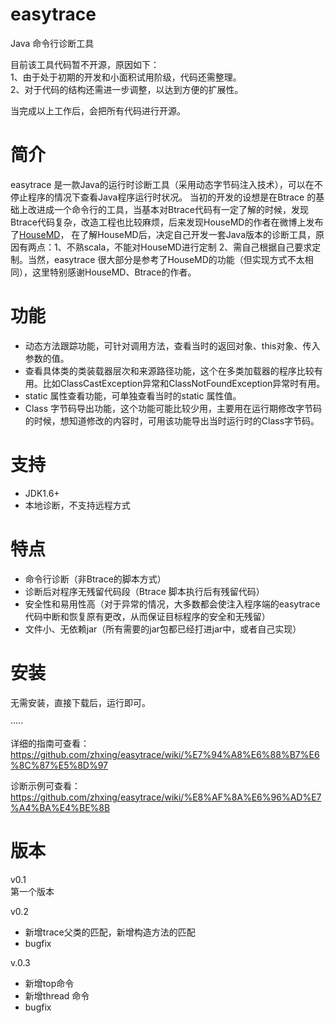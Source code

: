 easytrace
=========

Java 命令行诊断工具

目前该工具代码暂不开源，原因如下：<br>
1、由于处于初期的开发和小面积试用阶级，代码还需整理。<br>
2、对于代码的结构还需进一步调整，以达到方便的扩展性。<br>

当完成以上工作后，会把所有代码进行开源。

# 简介
easytrace 是一款Java的运行时诊断工具（采用动态字节码注入技术），可以在不停止程序的情况下查看Java程序运行时状况。
当初的开发的设想是在Btrace 的基础上改进成一个命令行的工具，当基本对Btrace代码有一定了解的时候，发现Btrace代码复杂，改造工程也比较麻烦，后来发现HouseMD的作者在微博上发布了[HouseMD](https://github.com/zhongl/HouseMD)，
在了解HouseMD后，决定自己开发一套Java版本的诊断工具，原因有两点：1、不熟scala，不能对HouseMD进行定制  2、需自己根据自己要求定制。当然，easytrace 很大部分是参考了HouseMD的功能（但实现方式不太相同），这里特别感谢HouseMD、Btrace的作者。

# 功能
* 动态方法跟踪功能，可针对调用方法，查看当时的返回对象、this对象、传入参数的值。
* 查看具体类的类装载器层次和来源路径功能，这个在多类加载器的程序比较有用。比如ClassCastException异常和ClassNotFoundException异常时有用。
* static 属性查看功能，可单独查看当时的static 属性值。
* Class 字节码导出功能，这个功能可能比较少用，主要用在运行期修改字节码的时候，想知道修改的内容时，可用该功能导出当时运行时的Class字节码。


# 支持
* JDK1.6+
* 本地诊断，不支持远程方式

# 特点
* 命令行诊断（非Btrace的脚本方式）
* 诊断后对程序无残留代码段（Btrace 脚本执行后有残留代码）
* 安全性和易用性高（对于异常的情况，大多数都会使注入程序端的easytrace代码中断和恢复原有更改，从而保证目标程序的安全和无残留）
* 文件小、无依赖jar（所有需要的jar包都已经打进jar中，或者自己实现）


# 安装
无需安装，直接下载后，运行即可。

·····

详细的指南可查看：https://github.com/zhxing/easytrace/wiki/%E7%94%A8%E6%88%B7%E6%8C%87%E5%8D%97

诊断示例可查看：https://github.com/zhxing/easytrace/wiki/%E8%AF%8A%E6%96%AD%E7%A4%BA%E4%BE%8B

# 版本
v0.1<br>
第一个版本

v0.2<br>
* 新增trace父类的匹配，新增<init>构造方法的匹配
* bugfix

v.0.3<br>
* 新增top命令
* 新增thread 命令
* bugfix
